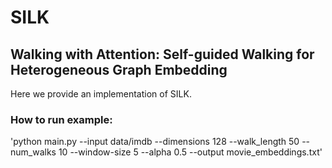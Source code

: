 # SILK
## Walking with Attention: Self-guided Walking for Heterogeneous Graph Embedding
Here we provide an implementation of SILK.

### How to run example:
'python main.py --input data/imdb --dimensions 128 --walk_length 50 --num_walks 10 --window-size 5 --alpha 0.5 --output movie_embeddings.txt'
